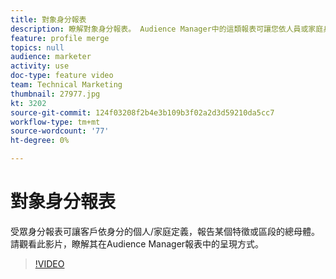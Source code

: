 ```yaml
---
title: 對象身分報表
description: 瞭解對象身分報表。 Audience Manager中的這類報表可讓您依人員或家庭身分定義，報告某個特徵或區段的總母體。
feature: profile merge
topics: null
audience: marketer
activity: use
doc-type: feature video
team: Technical Marketing
thumbnail: 27977.jpg
kt: 3202
source-git-commit: 124f03208f2b4e3b109b3f02a2d3d59210da5cc7
workflow-type: tm+mt
source-wordcount: '77'
ht-degree: 0%

---
```



# 對象身分報表

受眾身分報表可讓客戶依身分的個人/家庭定義，報告某個特徵或區段的總母體。 請觀看此影片，瞭解其在Audience Manager報表中的呈現方式。

>[!VIDEO](https://video.tv.adobe.com/v/27977/?quality=12)
